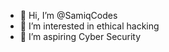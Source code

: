 - 👋 Hi, I’m @SamiqCodes
- 👀 I’m interested in ethical hacking
- 🌱 I’m aspiring Cyber Security 
<!---
SamiqCodes/SamiqCodes is a ✨ special ✨ repository because its `README.md` (this file) appears on your GitHub profile.
You can click the Preview link to take a look at your changes.
--->
